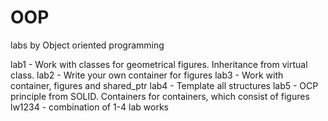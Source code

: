 # OOP
labs by Object oriented programming

lab1 - Work with classes for geometrical figures. Inheritance from virtual class. 
lab2 - Write your own container for figures
lab3 - Work with container, figures and shared_ptr
lab4 - Template all structures
lab5 - OCP principle from SOLID. Containers for containers, which consist of figures
lw1234 - combination of 1-4 lab works
